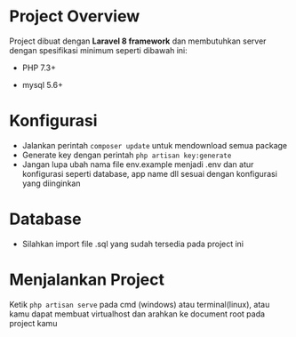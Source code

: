 # Project Overview

Project dibuat dengan **Laravel 8 framework** dan membutuhkan server dengan spesifikasi minimum seperti dibawah ini:

- PHP 7.3+

- mysql 5.6+


# Konfigurasi
- Jalankan perintah `composer update` untuk mendownload semua package
- Generate key dengan perintah `php artisan key:generate`
- Jangan lupa ubah nama file env.example menjadi .env dan atur konfigurasi seperti database, app name dll sesuai dengan konfigurasi yang diinginkan

# Database 

- Silahkan import file .sql yang sudah tersedia pada project ini

# Menjalankan Project

Ketik `php artisan serve` pada cmd (windows) atau terminal(linux), atau kamu dapat membuat virtualhost dan arahkan ke document root pada project kamu